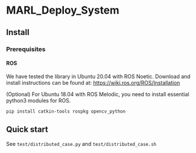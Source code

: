 # MARL_Deploy_System

## Install
### Prerequisites
#### ROS
We have tested the library in Ubuntu 20.04 with ROS Noetic. Download and install instructions can be found at:  https://wiki.ros.org/ROS/Installation

(Optional) For Ubuntu 18.04 with ROS Melodic, you need to install essential python3 modules for ROS.
```shell
pip install catkin-tools rospkg opencv_python
```


## Quick start

See `test/distributed_case.py` and `test/distributed_case.sh`
